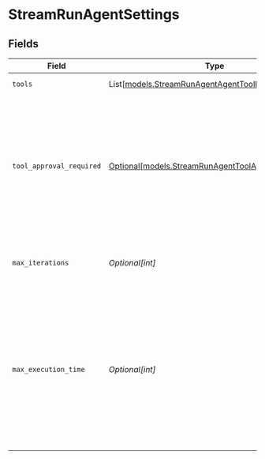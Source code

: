 # StreamRunAgentSettings


## Fields

| Field                                                                                                                                                                                                                                                       | Type                                                                                                                                                                                                                                                        | Required                                                                                                                                                                                                                                                    | Description                                                                                                                                                                                                                                                 |
| ----------------------------------------------------------------------------------------------------------------------------------------------------------------------------------------------------------------------------------------------------------- | ----------------------------------------------------------------------------------------------------------------------------------------------------------------------------------------------------------------------------------------------------------- | ----------------------------------------------------------------------------------------------------------------------------------------------------------------------------------------------------------------------------------------------------------- | ----------------------------------------------------------------------------------------------------------------------------------------------------------------------------------------------------------------------------------------------------------- |
| `tools`                                                                                                                                                                                                                                                     | List[[models.StreamRunAgentAgentToolInputRun](../models/streamrunagentagenttoolinputrun.md)]                                                                                                                                                                | :heavy_check_mark:                                                                                                                                                                                                                                          | Tools available to the agent                                                                                                                                                                                                                                |
| `tool_approval_required`                                                                                                                                                                                                                                    | [Optional[models.StreamRunAgentToolApprovalRequired]](../models/streamrunagenttoolapprovalrequired.md)                                                                                                                                                      | :heavy_minus_sign:                                                                                                                                                                                                                                          | If all, the agent will require approval for all tools. If respect_tool, the agent will require approval for tools that have the requires_approval flag set to true. If none, the agent will not require approval for any tools.                             |
| `max_iterations`                                                                                                                                                                                                                                            | *Optional[int]*                                                                                                                                                                                                                                             | :heavy_minus_sign:                                                                                                                                                                                                                                          | Maximum iterations(llm calls) before the agent will stop executing.                                                                                                                                                                                         |
| `max_execution_time`                                                                                                                                                                                                                                        | *Optional[int]*                                                                                                                                                                                                                                             | :heavy_minus_sign:                                                                                                                                                                                                                                          | Maximum time (in seconds) for the agent thinking process. This does not include the time for tool calls and sub agent calls. It will be loosely enforced, the in progress LLM calls will not be terminated and the last assistant message will be returned. |
